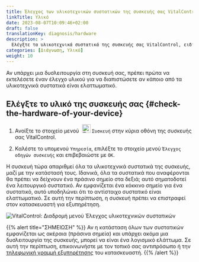 ```yaml
---
title: Έλεγχος των υλικοτεχνικών συστατικών της συσκευής σας VitalControl
linkTitle: Υλικό
date: 2023-08-07T10:09:46+02:00
draft: false
translationKey: diagnosis/hardware
description: >
  Ελέγξτε τα υλικοτεχνικά συστατικά της συσκευής σας VitalControl, ειδικά αν υποψιάζεστε ένα ελάττωμα υλικού.
categories: [Διάγνωση, Υλικό]
weight: 10
---
```

Αν υπάρχει μια δυσλειτουργία στη συσκευή σας, πρέπει πρώτα να εκτελέσετε έναν έλεγχο υλικού για να διαπιστώσετε αν κάποιο από τα υλικοτεχνικά συστατικά είναι ελαττωματικό.

## Ελέγξτε το υλικό της συσκευής σας {#check-the-hardware-of-your-device}

1. Ανοίξτε το στοιχείο μενού &nbsp;<img src="/icons/device.svg" width="23" align="bottom" alt="Συσκευή" /> `Συσκευή` στην κύρια οθόνη της συσκευής σας VitalControl.

1. Καλέστε το υπομενού `Υπηρεσία`, επιλέξτε το στοιχείο μενού `Έλεγχος οδηγών συσκευής` και επιβεβαιώστε με `OK`.

Η συσκευή τώρα απαριθμεί όλα τα υλικοτεχνικά συστατικά της συσκευής, μαζί με την κατάστασή τους. Ιδανικά, όλα τα συστατικά που αναφέρονται θα πρέπει να δείχνουν ένα πράσινο σημείο στα δεξιά; αυτό σηματοδοτεί ένα λειτουργικό συστατικό. Αν εμφανίζεται ένα κόκκινο σημείο για ένα συστατικό, αυτό υποδηλώνει ότι το αντίστοιχο συστατικό είναι ελαττωματικό. Σε αυτή την περίπτωση, η συσκευή πρέπει να επιστραφεί στον κατασκευαστή για εξυπηρέτηση.

   ![VitalControl: Διαδρομή μενού Έλεγχος υλικοτεχνικών συστατικών](../images/device-check.png "Έλεγχος υλικού")

{{% alert title="ΣΗΜΕΙΩΣΗ" %}}
Αν η κατάσταση όλων των συστατικών εμφανίζεται ως ακέραια (πράσινα σημεία) και υπάρχει ακόμα μια δυσλειτουργία της συσκευής, μπορεί να είναι ένα λογισμικό ελάττωμα. Σε αυτή την περίπτωση, επικοινωνήστε με τον τοπικό σας αντιπρόσωπο ή την [τηλεφωνική γραμμή εξυπηρέτησης](https://www.urbanonline.de/el/contact) του κατασκευαστή.
{{% /alert %}}
